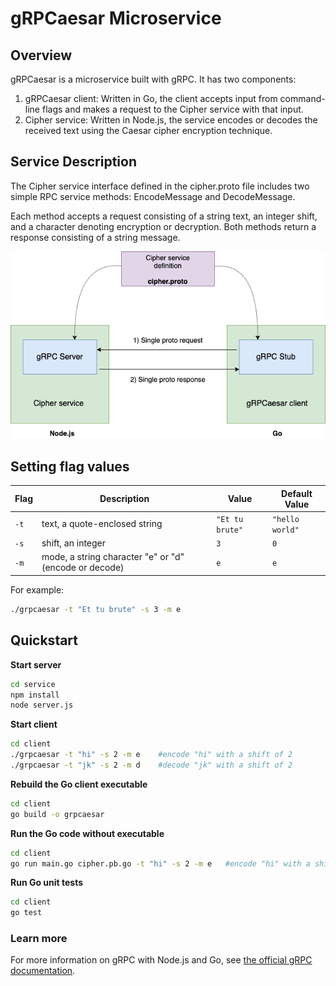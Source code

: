 # gRPCaesar Microservice

## Overview

gRPCaesar is a microservice built with gRPC. It has two components:

1. gRPCaesar client: Written in Go, the client accepts input from command-line flags and makes a request to the Cipher service with that input.
2. Cipher service: Written in Node.js, the service encodes or decodes the received text using the Caesar cipher encryption technique.

## Service Description

The Cipher service interface defined in the cipher.proto file includes two simple RPC service methods: EncodeMessage and DecodeMessage. 

Each method accepts a request consisting of a string text, an integer shift, and a character denoting encryption or decryption. Both methods return a response consisting of a string message.

<img src="assets/gRPCaesar_diagram.png">

## Setting flag values

| Flag       | Description   | Value    | Default Value |
| ------------- |-------------|-------------|-------------|
| ```-t``` | text, a quote-enclosed string | ```"Et tu brute"```| ```"hello world"```
| ```-s``` | shift, an integer | ```3``` | ```0``` |
| ```-m``` | mode, a string character "e" or "d" (encode or decode) | ```e``` | ```e``` |


For example:
```bash
./grpcaesar -t "Et tu brute" -s 3 -m e
```

## Quickstart

**Start server**

```bash
cd service
npm install
node server.js
```

**Start client**

```bash
cd client
./grpcaesar -t "hi" -s 2 -m e    #encode "hi" with a shift of 2
./grpcaesar -t "jk" -s 2 -m d    #decode "jk" with a shift of 2
```

**Rebuild the Go client executable**

```bash
cd client
go build -o grpcaesar
```

**Run the Go code without executable**

```bash
cd client
go run main.go cipher.pb.go -t "hi" -s 2 -m e   #encode "hi" with a shift of 2
```

**Run Go unit tests**
```bash
cd client
go test
```

### Learn more

For more information on gRPC with Node.js and Go, see [the official gRPC documentation](https://grpc.io/docs/).
